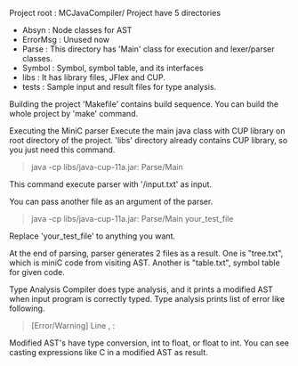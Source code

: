 Project root : MCJavaCompiler/
Project have 5 directories
 - Absyn : Node classes for AST
 - ErrorMsg : Unused now
 - Parse : This directory has 'Main' class for execution and lexer/parser classes.
 - Symbol : Symbol, symbol table, and its interfaces
 - libs : It has library files, JFlex and CUP.
 - tests : Sample input and result files for type analysis.


Building the project
'Makefile' contains build sequence.
You can build the whole project by 'make' command.

Executing the MiniC parser
Execute the main java class with CUP library on root directory of the project. 'libs' directory already contains CUP library, so you just need this command.
> java -cp libs/java-cup-11a.jar: Parse/Main

This command execute parser with '/input.txt' as input.

You can pass another file as an argument of the parser.
> java -cp libs/java-cup-11a.jar: Parse/Main your_test_file

Replace 'your_test_file' to anything you want.

At the end of parsing, parser generates 2 files as a result.
One is "tree.txt", which is miniC code from visiting AST. Another is "table.txt", symbol table for given code.

Type Analysis
Compiler does type analysis, and it prints a modified AST when input program is correctly typed.
Type analysis prints list of error like following.

> [Error/Warning]     Line <line number>, <column number> : <description>

Modified AST's have type conversion, int to float, or float to int.
You can see casting expressions like C in a modified AST as result.
